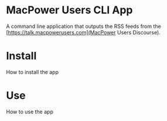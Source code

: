 # MacPower Users CLI App

A command line application that outputs the RSS feeds from the [https://talk.macpowerusers.com](MacPower Users Discourse).

# Install

How to install the app

# Use

How to use the app